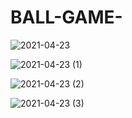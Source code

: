 # BALL-GAME-

![2021-04-23](https://user-images.githubusercontent.com/51732423/115803386-0c0bc880-a3e1-11eb-8364-7240fa985d01.png)


![2021-04-23 (1)](https://user-images.githubusercontent.com/51732423/115803395-1037e600-a3e1-11eb-890e-9df1679db6e8.png)


![2021-04-23 (2)](https://user-images.githubusercontent.com/51732423/115803399-1332d680-a3e1-11eb-96dd-33d08aaa48f0.png)


![2021-04-23 (3)](https://user-images.githubusercontent.com/51732423/115803406-175ef400-a3e1-11eb-9e52-616ad0345aa8.png)
